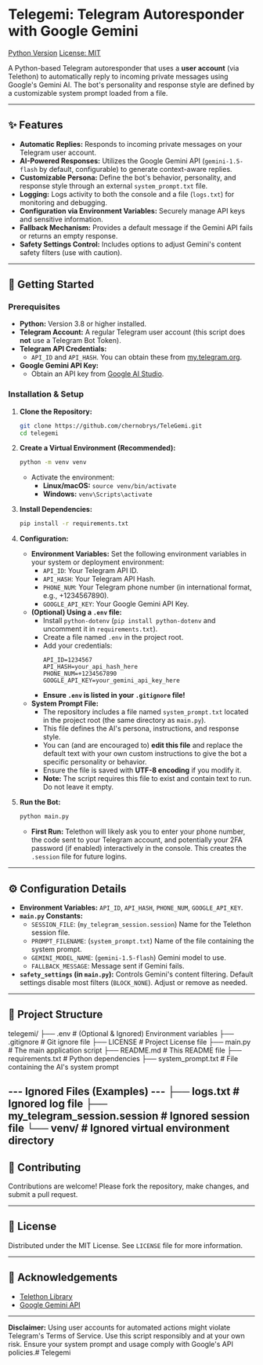 # Telegemi: Telegram Autoresponder with Google Gemini

[Python Version](https://www.python.org/downloads/)
[License: MIT](https://opensource.org/licenses/MIT)

A Python-based Telegram autoresponder that uses a **user account** (via Telethon) to automatically reply to incoming private messages using Google's Gemini AI. The bot's personality and response style are defined by a customizable system prompt loaded from a file.

---

## ✨ Features

*   **Automatic Replies:** Responds to incoming private messages on your Telegram user account.
*   **AI-Powered Responses:** Utilizes the Google Gemini API (`gemini-1.5-flash` by default, configurable) to generate context-aware replies.
*   **Customizable Persona:** Define the bot's behavior, personality, and response style through an external `system_prompt.txt` file.
*   **Logging:** Logs activity to both the console and a file (`logs.txt`) for monitoring and debugging.
*   **Configuration via Environment Variables:** Securely manage API keys and sensitive information.
*   **Fallback Mechanism:** Provides a default message if the Gemini API fails or returns an empty response.
*   **Safety Settings Control:** Includes options to adjust Gemini's content safety filters (use with caution).

---

## 🚀 Getting Started

### Prerequisites

*   **Python:** Version 3.8 or higher installed.
*   **Telegram Account:** A regular Telegram user account (this script does **not** use a Telegram Bot Token).
*   **Telegram API Credentials:**
    *   `API_ID` and `API_HASH`. You can obtain these from [my.telegram.org](https://my.telegram.org/apps).
*   **Google Gemini API Key:**
    *   Obtain an API key from [Google AI Studio](https://aistudio.google.com/app/apikey).

### Installation & Setup

1.  **Clone the Repository:**
    ```bash
    git clone https://github.com/chernobrys/TeleGemi.git 
    cd telegemi
    ```

2.  **Create a Virtual Environment (Recommended):**
    ```bash
    python -m venv venv
    ```
    *   Activate the environment:
        *   **Linux/macOS:** `source venv/bin/activate`
        *   **Windows:** `venv\Scripts\activate`

3.  **Install Dependencies:**
    ```bash
    pip install -r requirements.txt
    ```

4.  **Configuration:**
    *   **Environment Variables:** Set the following environment variables in your system or deployment environment:
        *   `API_ID`: Your Telegram API ID.
        *   `API_HASH`: Your Telegram API Hash.
        *   `PHONE_NUM`: Your Telegram phone number (in international format, e.g., +1234567890).
        *   `GOOGLE_API_KEY`: Your Google Gemini API Key.
    *   **(Optional) Using a `.env` file:**
        *   Install `python-dotenv` (`pip install python-dotenv` and uncomment it in `requirements.txt`).
        *   Create a file named `.env` in the project root.
        *   Add your credentials:
            ```dotenv
            API_ID=1234567
            API_HASH=your_api_hash_here
            PHONE_NUM=+1234567890
            GOOGLE_API_KEY=your_gemini_api_key_here
            ```
        *   **Ensure `.env` is listed in your `.gitignore` file!**
    *   **System Prompt File:**
        *   The repository includes a file named `system_prompt.txt` located in the project root (the same directory as `main.py`).
        *   This file defines the AI's persona, instructions, and response style.
        *   You can (and are encouraged to) **edit this file** and replace the default text with your own custom instructions to give the bot a specific personality or behavior.
        *   Ensure the file is saved with **UTF-8 encoding** if you modify it.
        *   **Note:** The script requires this file to exist and contain text to run. Do not leave it empty.

5.  **Run the Bot:**
    ```bash
    python main.py
    ```
    *   **First Run:** Telethon will likely ask you to enter your phone number, the code sent to your Telegram account, and potentially your 2FA password (if enabled) interactively in the console. This creates the `.session` file for future logins.

---

## ⚙️ Configuration Details

*   **Environment Variables:** `API_ID`, `API_HASH`, `PHONE_NUM`, `GOOGLE_API_KEY`.
*   **`main.py` Constants:**
    *   `SESSION_FILE`: (`my_telegram_session.session`) Name for the Telethon session file.
    *   `PROMPT_FILENAME`: (`system_prompt.txt`) Name of the file containing the system prompt.
    *   `GEMINI_MODEL_NAME`: (`gemini-1.5-flash`) Gemini model to use.
    *   `FALLBACK_MESSAGE`: Message sent if Gemini fails.
*   **`safety_settings` (in `main.py`):** Controls Gemini's content filtering. Default settings disable most filters (`BLOCK_NONE`). Adjust or remove as needed.

---

## 📂 Project Structure
telegemi/
├── .env # (Optional & Ignored) Environment variables
├── .gitignore # Git ignore file
├── LICENSE # Project License file
├── main.py # The main application script
├── README.md # This README file
├── requirements.txt # Python dependencies
├── system_prompt.txt # File containing the AI's system prompt

--- Ignored Files (Examples) ---
├── logs.txt # Ignored log file
├── my_telegram_session.session # Ignored session file
└── venv/ # Ignored virtual environment directory
---

## 🤝 Contributing

Contributions are welcome! Please fork the repository, make changes, and submit a pull request.

---

## 📄 License

Distributed under the MIT License. See `LICENSE` file for more information.

---

## 🙏 Acknowledgements

*   [Telethon Library](https://github.com/LonamiWebs/Telethon)
*   [Google Gemini API](https://ai.google.dev/)

---

**Disclaimer:** Using user accounts for automated actions might violate Telegram's Terms of Service. Use this script responsibly and at your own risk. Ensure your system prompt and usage comply with Google's API policies.#   T e l e g e m i 
 
 
